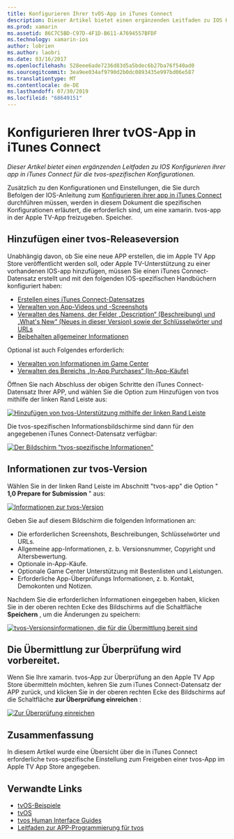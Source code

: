 ```yaml
---
title: Konfigurieren Ihrer tvOS-App in iTunes Connect
description: Dieser Artikel bietet einen ergänzenden Leitfaden zu IOS Konfigurieren ihrer app in iTunes Connect für die tvos-spezifischen Konfigurationen.
ms.prod: xamarin
ms.assetid: 86C7C5BD-C97D-4F1D-B611-A7694557BFDF
ms.technology: xamarin-ios
author: lobrien
ms.author: laobri
ms.date: 03/16/2017
ms.openlocfilehash: 528eee6ade7236d83d5a5bdec6b27ba76f540ad0
ms.sourcegitcommit: 3ea9ee034af9790d2b0dc0893435e997bd06e587
ms.translationtype: MT
ms.contentlocale: de-DE
ms.lasthandoff: 07/30/2019
ms.locfileid: "68649151"
---
```

# <a name="configure-your-tvos-app-in-itunes-connect"></a>Konfigurieren Ihrer tvOS-App in iTunes Connect

_Dieser Artikel bietet einen ergänzenden Leitfaden zu IOS Konfigurieren ihrer app in iTunes Connect für die tvos-spezifischen Konfigurationen._


Zusätzlich zu den Konfigurationen und Einstellungen, die Sie durch Befolgen der IOS-Anleitung zum [Konfigurieren ihrer app in iTunes Connect](~/ios/deploy-test/app-distribution/app-store-distribution/itunesconnect.md) durchführen müssen, werden in diesem Dokument die spezifischen Konfigurationen erläutert, die erforderlich sind, um eine xamarin. tvos-app in der Apple TV-App freizugeben. Speicher.

<a name="Adding-a-tvOS-Release-Version" />

## <a name="adding-a-tvos-release-version"></a>Hinzufügen einer tvos-Releaseversion

Unabhängig davon, ob Sie eine neue APP erstellen, die im Apple TV App Store veröffentlicht werden soll, oder Apple TV-Unterstützung zu einer vorhandenen IOS-app hinzufügen, müssen Sie einen iTunes Connect-Datensatz erstellt und mit den folgenden IOS-spezifischen Handbüchern konfiguriert haben:

- [Erstellen eines iTunes Connect-Datensatzes](~/ios/deploy-test/app-distribution/app-store-distribution/itunesconnect.md#creating)
- [Verwalten von App-Videos und -Screenshots](~/ios/deploy-test/app-distribution/app-store-distribution/itunesconnect.md#managing)
- [Verwalten des Namens, der Felder „Description“ (Beschreibung) und „What's New“ (Neues in dieser Version) sowie der Schlüsselwörter und URLs](~/ios/deploy-test/app-distribution/app-store-distribution/itunesconnect.md#metadata)
- [Beibehalten allgemeiner Informationen](~/ios/deploy-test/app-distribution/app-store-distribution/itunesconnect.md#general)

Optional ist auch Folgendes erforderlich:

- [Verwalten von Informationen im Game Center](~/ios/deploy-test/app-distribution/app-store-distribution/itunesconnect.md#game-center)
- [Verwalten des Bereichs „In-App Purchases“ (In-App-Käufe)](~/ios/deploy-test/app-distribution/app-store-distribution/itunesconnect.md#iap)

Öffnen Sie nach Abschluss der obigen Schritte den iTunes Connect-Datensatz Ihrer APP, und wählen Sie die Option zum Hinzufügen von tvos mithilfe der linken Rand Leiste aus:

[![](itunes-connect-images/connect01.png "Hinzufügen von tvos-Unterstützung mithilfe der linken Rand Leiste")](itunes-connect-images/connect01.png#lightbox)

Die tvos-spezifischen Informationsbildschirme sind dann für den angegebenen iTunes Connect-Datensatz verfügbar:

[![](itunes-connect-images/connect02.png "Der Bildschirm \"tvos-spezifische Informationen\"")](itunes-connect-images/connect02.png#lightbox)

<a name="tvOS-Version-Information" />

## <a name="tvos-version-information"></a>Informationen zur tvos-Version

Wählen Sie in der linken Rand Leiste im Abschnitt "tvos-app" die Option " **1,0 Prepare for Submission** " aus:

[![](itunes-connect-images/connect03.png "Informationen zur tvos-Version")](itunes-connect-images/connect03.png#lightbox)

Geben Sie auf diesem Bildschirm die folgenden Informationen an:

- Die erforderlichen Screenshots, Beschreibungen, Schlüsselwörter und URLs.
- Allgemeine app-Informationen, z. b. Versionsnummer, Copyright und Altersbewertung.
- Optionale in-App-Käufe.
- Optionale Game Center Unterstützung mit Bestenlisten und Leistungen.
- Erforderliche App-Überprüfungs Informationen, z. b. Kontakt, Demokonten und Notizen.

Nachdem Sie die erforderlichen Informationen eingegeben haben, klicken Sie in der oberen rechten Ecke des Bildschirms auf die Schaltfläche **Speichern** , um die Änderungen zu speichern:

[![](itunes-connect-images/connect04.png "tvos-Versionsinformationen, die für die Übermittlung bereit sind")](itunes-connect-images/connect04.png#lightbox)

<a name="Submitting-for-Review" />

## <a name="preparing-to-submit-for-review"></a>Die Übermittlung zur Überprüfung wird vorbereitet.

Wenn Sie Ihre xamarin. tvos-App zur Überprüfung an den Apple TV App Store übermitteln möchten, kehren Sie zum iTunes Connect-Datensatz der APP zurück, und klicken Sie in der oberen rechten Ecke des Bildschirms auf die Schaltfläche **zur Überprüfung einreichen** :

[![](itunes-connect-images/connect05.png "Zur Überprüfung einreichen")](itunes-connect-images/connect05.png#lightbox)

<a name="Summary" />

## <a name="summary"></a>Zusammenfassung

In diesem Artikel wurde eine Übersicht über die in iTunes Connect erforderliche tvos-spezifische Einstellung zum Freigeben einer tvos-App im Apple TV App Store angegeben.



## <a name="related-links"></a>Verwandte Links

- [tvOS-Beispiele](https://docs.microsoft.com/samples/browse/?products=xamarin&term=Xamarin.iOS+tvOS)
- [tvOS](https://developer.apple.com/tvos/)
- [tvos Human Interface Guides](https://developer.apple.com/tvos/human-interface-guidelines/)
- [Leitfaden zur APP-Programmierung für tvos](https://developer.apple.com/library/prerelease/tvos/documentation/General/Conceptual/AppleTV_PG/)

